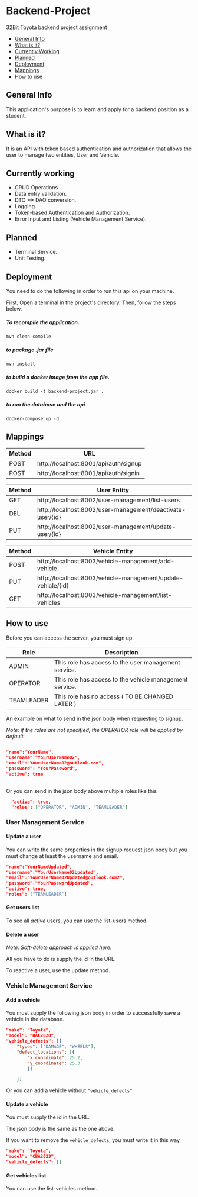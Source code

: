 # Backend-Project
32Bit Toyota backend project assignment


* [General Info](#general-info)
* [What is it?](#what-is-it)
* [Currently Working](#currently-working)
* [Planned](#planned)
* [Deployment](#deployment)
* [Mappings](#mappings)
* [How to use](#how-to-use)


## General Info
This application's purpose is to learn and apply for a backend position as a student.


## What is it?
It is an API with token based authentication and authorization that allows the user to manage two entities, User and Vehicle.



## Currently working

* CRUD Operations
* Data entry validation.
* DTO <-> DAO conversion.
* Logging.
* Token-based Authentication and Authorization.
* Error Input and Listing (Vehicle Management Service).

## Planned
* Terminal Service.
* Unit Testing.


## Deployment
You need to do the following in order to run this api on your machine.

First, Open a terminal in the project's directory.
Then, follow the steps below.

##### To recompile the application.
```console
mvn clean compile
```

##### to package .jar file
```console
mvn install
```
##### to build a docker image from the app file.

```console
docker build -t backend-project.jar .
```


##### to run the database and the api

```console
docker-compose up -d
```

## Mappings

| Method  | URL |
| ------- | ---- |
| POST  | http://localhost:8001/api/auth/signup |
| POST  | http://localhost:8001/api/auth/signin |


| Method  | User Entity |
| ------- | ---------- |
| GET   | http://localhost:8002/user-management/list-users |
| DEL   | http://localhost:8002/user-management/deactivate-user/{id} |
| PUT   | http://localhost:8002/user-management/update-user/{id} |

| Method | Vehicle Entity |
| ------ | -------------- |
| POST   | http://localhost:8003/vehicle-management/add-vehicle |
| PUT    | http://localhost:8003/vehicle-management/update-vehicle/{id} |
| GET    | http://localhost:8003/vehicle-management/list-vehicles |


## How to use
Before you can access the server, you must sign up.

| Role  | Description |
| ----  | ----------- |
| ADMIN | This role has access to the user management service. |
| OPERATOR | This role has access to the vehicle management service. |
| TEAMLEADER | This role has no access ( TO BE CHANGED LATER ) |

An example on what to send in the json body when requesting to signup.

*Note: if the roles are not specified, the OPERATOR role will be applied by default.*
```json

"name":"YourName",
"username":"YourUserName02",
"email":"YourUserName02@outlook.com",
"password": "YourPassword",
"active": true
   
```

Or you can send in the json body above multiple roles like this
```json
  "active": true,
  "roles": ["OPERATOR", "ADMIN", "TEAMLEADER"]
```

### User Management Service

#### Update a user
You can write the same properties in the signup request json body but you must change at least the username and email.
```json
"name":"YourNameUpdated",
"username":"YourUserName02Updated",
"email":"YourUserName02Updated@outlook.com2",
"password":"YourPasswordUpdated",
"active": true,
"roles": ["TEAMLEADER"]
```
#### Get users list 
To see all *active* users, you can use the list-users method.

#### Delete a user 
*Note: Soft-delete approach is applied here.*

All you have to do is supply the id in the URL.

To reactive a user, use the update method.


### Vehicle Management Service


#### Add a vehicle
You must supply the following json body in order to successfully save a vehicle in the database.
```json
"make": "Toyota",
"model": "BAC2020",
"vehicle_defects": [{
	"types": ["DAMAGE", "WHEELS"],
	"defect_locations": [{
		"x_coordinate": 25.2,
		"y_coordinate": 25.3
		}]

	}]
```
Or you can add a vehicle without ```"vehicle_defects" ```


#### Update a vehicle
You must supply the id in the URL.

The json body is the same as the one above.

If you want to remove the ``` vehicle_defects ```, you must write it in this way
```json
"make": "Toyota",
"model": "CBA2023",
"vehicle_defects": []
```

#### Get vehicles list.
You can use the list-vehicles method.

